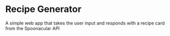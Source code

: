 Recipe Generator
=====

A simple web app that takes the user input and responds with a recipe card from the Spoonacular API

